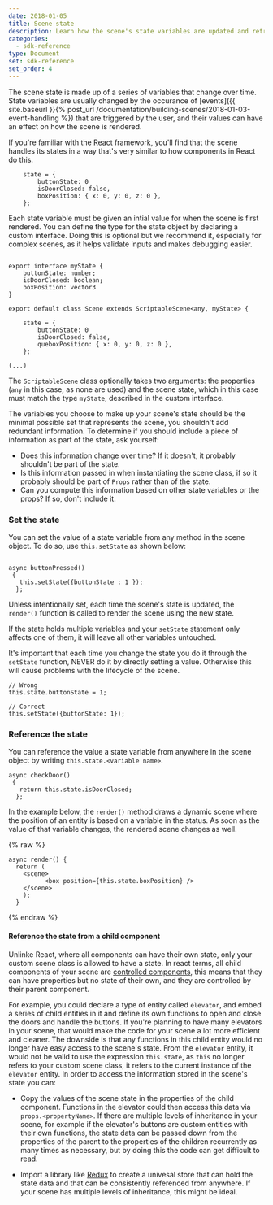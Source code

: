 ```yaml
---
date: 2018-01-05
title: Scene state
description: Learn how the scene's state variables are updated and retrieved.
categories:
  - sdk-reference
type: Document
set: sdk-reference
set_order: 4
---
```




The scene state is made up of a series of variables that change over time. State variables are usually changed by the occurance of [events]({{ site.baseurl }}{% post_url /documentation/building-scenes/2018-01-03-event-handling %}) that are triggered by the user, and their values can have an effect on how the scene is rendered. 

If you're familiar with the [React](https://reactjs.org/docs/thinking-in-react.html) framework, you'll find that the scene handles its states in a way that's very similar to how components in React do this.


```tsx
    state = {
        buttonState: 0
        isDoorClosed: false,
        boxPosition: { x: 0, y: 0, z: 0 },
    };
```
Each state variable must be given an intial value for when the scene is first rendered. You can define the type for the state object by declaring a custom interface. Doing this is optional but we recommend it, especially for complex scenes, as it helps validate inputs and makes debugging easier.

```tsx

export interface myState {
    buttonState: number;
    isDoorClosed: boolean;
    boxPosition: vector3
}

export default class Scene extends ScriptableScene<any, myState> {
 
    state = {
        buttonState: 0
        isDoorClosed: false,
        queboxPosition: { x: 0, y: 0, z: 0 },
    };

(...)
```

The `ScriptableScene` class optionally takes two arguments: the properties (`any` in this case, as none are used) and the scene state, which in this case must match the type `myState`, described in the custom interface.

The variables you choose to make up your scene's state should be the minimal possible set that represents the scene, you shouldn't add redundant information. To determine if you should include a piece of information as part of the state, ask yourself:

* Does this information change over time? If it doesn't, it probably shouldn't be part of the state.
* Is this information passed in when instantiating the scene class, if so it probably should be part of `Props` rather than of the state.
* Can you compute this information based on other state variables or the props? If so, don't include it.


### Set the state

You can set the value of a state variable from any method in the scene object. To do so, use `this.setState` as shown below:

```tsx

async buttonPressed()
 {
   this.setState({buttonState : 1 });
  };
```

Unless intentionally set, each time the scene's state is updated, the `render()` function is called to render the scene using the new state.

If the state holds multiple variables and your `setState` statement only affects one of them, it will leave all other variables untouched.

It's important that each time you change the state you do it through the `setState` function, NEVER do it by directly setting a value. Otherwise this will cause problems with the lifecycle of the scene.

```tsx
// Wrong
this.state.buttonState = 1;

// Correct
this.setState({buttonState: 1});
```

### Reference the state

You can reference the value a state variable from anywhere in the scene object by writing `this.state.<variable name>`.

```tsx
async checkDoor()
 {
   return this.state.isDoorClosed;
  };
```

In the example below, the `render()` method draws a dynamic scene where the position of an entity is based on a variable in the status. As soon as the value of that variable changes, the rendered scene changes as well.

{% raw %}
```tsx
async render() {
  return (
    <scene>
          <box position={this.state.boxPosition} />
    </scene>
    );
  }
```
{% endraw %}

#### Reference the state from a child component

Unlinke React, where all components can have their own state, only your custom scene class is allowed to have a state. In react terms, all child components of your scene are [controlled components](https://reactjs.org/docs/forms.html#controlled-components), this means that they can have properties but no state of their own, and they are controlled by their parent component. 

For example, you could declare a type of entity called `elevator`, and embed a series of child entities in it and define its own functions to open and close the doors and handle the buttons. If you're planning to have many elevators in your scene, that would make the code for your scene a lot more efficient and cleaner. The downside is that any functions in this child entity would no longer have easy access to the scene's state. From the `elevator` entity, it would not be valid to use the expression `this.state`, as `this` no longer refers to your custom scene class, it refers to the current instance of the `elevator` entity. In order to access the information stored in the scene's state you can:

* Copy the values of the scene state in the properties of the child component. Functions in the elevator could then access this data via `props.<propertyName>`. If there are multiple levels of inheritance in your scene, for example if the elevator's buttons are custom entities with their own functions, the state data can be passed down from the properties of the parent to the properties of the children recurrently as many times as necessary, but by doing this the code can get difficult to read.

* Import a library like [Redux](https://redux.js.org/) to create a univesal store that can hold the state data and that can be consistently referenced from anywhere. If your scene has multiple levels of inheritance, this might be ideal.

